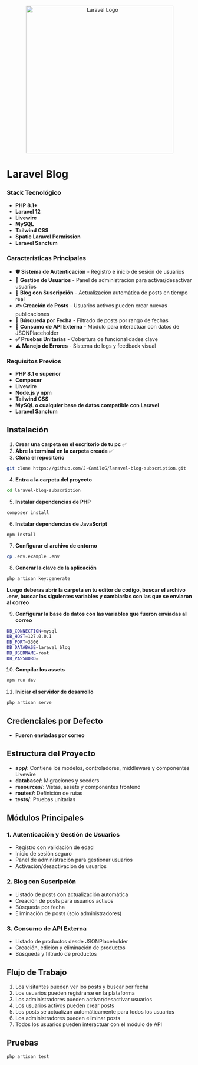 <p align="center"><a href="https://laravel.com" target="_blank"><img src="https://raw.githubusercontent.com/laravel/art/master/logo-lockup/5%20SVG/2%20CMYK/1%20Full%20Color/laravel-logolockup-cmyk-red.svg" width="400" alt="Laravel Logo"></a></p>

# Laravel Blog

### Stack Tecnológico

- **PHP 8.1+**  
- **Laravel 12**  
- **Livewire**   
- **MySQL**   
- **Tailwind CSS** 
- **Spatie Laravel Permission**  
- **Laravel Sanctum**  

### Características Principales

- **🛡️ Sistema de Autenticación** - Registro e inicio de sesión de usuarios  
- **👤 Gestión de Usuarios** - Panel de administración para activar/desactivar usuarios  
- **📰 Blog con Suscripción** - Actualización automática de posts en tiempo real  
- **✍️ Creación de Posts** - Usuarios activos pueden crear nuevas publicaciones  
- **📅 Búsqueda por Fecha** - Filtrado de posts por rango de fechas  
- **🔗 Consumo de API Externa** - Módulo para interactuar con datos de JSONPlaceholder  
- **✅ Pruebas Unitarias** - Cobertura de funcionalidades clave  
- **⚠️ Manejo de Errores** - Sistema de logs y feedback visual  

### Requisitos Previos

- **PHP 8.1 o superior**  
- **Composer**  
- **Livewire**   
- **Node.js y npm**    
- **Tailwind CSS** 
- **MySQL o cualquier base de datos compatible con Laravel**  
- **Laravel Sanctum** 
## Instalación

1. **Crear una carpeta en el escritorio de tu pc** ✅
2. **Abre la terminal en la carpeta creada** ✅
3. **Clona el repositorio**
```bash
git clone https://github.com/J-CamiloG/laravel-blog-subscription.git
```
4. **Entra a la carpeta del proyecto**
```bash
cd laravel-blog-subscription
```
5. **Instalar dependencias de PHP**
```bash
composer install
```
6. **Instalar dependencias de JavaScript**
```bash
npm install
```
7. **Configurar el archivo de entorno**
```bash
cp .env.example .env
```
8. **Generar la clave de la aplicación**
```bash
php artisan key:generate
```
**Luego deberas abrir la carpeta en tu editor de codigo, buscar el archivo .env,  buscar las siguientes variables y cambiarlas con las que se enviaron al correo**

9. **Configurar la base de datos con las variables que fueron enviadas al correo**
```bash
DB_CONNECTION=mysql
DB_HOST=127.0.0.1
DB_PORT=3306
DB_DATABASE=laravel_blog
DB_USERNAME=root
DB_PASSWORD=
```
10. **Compilar los assets**
```bash
npm run dev
```
11. **Iniciar el servidor de desarrollo**
```bash
php artisan serve
```

## Credenciales por Defecto

- **Fueron enviadas por correo**

## Estructura del Proyecto

- **app/**: Contiene los modelos, controladores, middleware y componentes Livewire
- **database/**: Migraciones y seeders
- **resources/**: Vistas, assets y componentes frontend
- **routes/**: Definición de rutas
- **tests/**: Pruebas unitarias

## Módulos Principales

### 1. Autenticación y Gestión de Usuarios

- Registro con validación de edad
- Inicio de sesión seguro
- Panel de administración para gestionar usuarios
- Activación/desactivación de usuarios

### 2. Blog con Suscripción

- Listado de posts con actualización automática
- Creación de posts para usuarios activos
- Búsqueda por fecha
- Eliminación de posts (solo administradores)

### 3. Consumo de API Externa

- Listado de productos desde JSONPlaceholder
- Creación, edición y eliminación de productos
- Búsqueda y filtrado de productos

## Flujo de Trabajo

1. Los visitantes pueden ver los posts y buscar por fecha
2. Los usuarios pueden registrarse en la plataforma
3. Los administradores pueden activar/desactivar usuarios
4. Los usuarios activos pueden crear posts
5. Los posts se actualizan automáticamente para todos los usuarios
6. Los administradores pueden eliminar posts
7. Todos los usuarios pueden interactuar con el módulo de API


## Pruebas

```bash
php artisan test
```